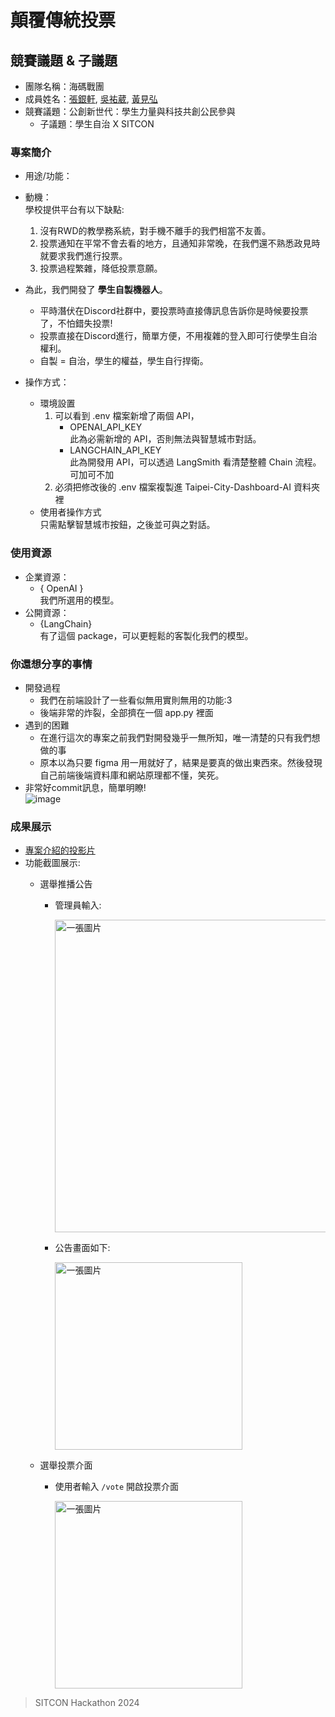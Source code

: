 # 顛覆傳統投票

## 競賽議題 & 子議題
- 團隊名稱：海碼戰團
- 成員姓名：[張銀軒](https://github.com/Argentum11), [吳𧙗葳](https://github.com/350016z), [黃見弘](https://github.com/wilsoncodehard)
- 競賽議題：公創新世代：學生力量與科技共創公民參與
    - 子議題：學生自治 X SITCON


### 專案簡介
- 用途/功能：

- 動機：<br>
  學校提供平台有以下缺點:
    1. 沒有RWD的教學務系統，對手機不離手的我們相當不友善。
    2. 投票通知在平常不會去看的地方，且通知非常晚，在我們還不熟悉政見時就要求我們進行投票。
    3. 投票過程繁雜，降低投票意願。<br>
 - 為此，我們開發了 **學生自製機器人**。
     - 平時潛伏在Discord社群中，要投票時直接傳訊息告訴你是時候要投票了，不怕錯失投票!
     - 投票直接在Discord進行，簡單方便，不用複雜的登入即可行使學生自治權利。
     - 自製 = 自治，學生的權益，學生自行捍衛。 

  

- 操作方式：
    - 環境設置
        1. 可以看到 .env 檔案新增了兩個 API，
            * OPENAI_API_KEY<br>
            此為必需新增的 API，否則無法與智慧城市對話。
            * LANGCHAIN_API_KEY<br>
            此為開發用 API，可以透過 LangSmith 看清楚整體 Chain 流程。可加可不加
        2. 必須把修改後的 .env 檔案複製進 Taipei-City-Dashboard-AI 資料夾裡
    - 使用者操作方式<br>
        只需點擊智慧城市按鈕，之後並可與之對話。

### 使用資源
- 企業資源：
    - { OpenAI }<br>
    我們所選用的模型。
- 公開資源：
    - {LangChain}<br>
    有了這個 package，可以更輕鬆的客製化我們的模型。

### 你還想分享的事情
- 開發過程
  - 我們在前端設計了一些看似無用實則無用的功能:3
  - 後端非常的炸裂，全部擠在一個 app.py 裡面
- 遇到的困難
  - 在進行這次的專案之前我們對開發幾乎一無所知，唯一清楚的只有我們想做的事
  - 原本以為只要 figma 用一用就好了，結果是要真的做出東西來。然後發現自己前端後端資料庫和網站原理都不懂，笑死。
- 非常好commit訊息，簡單明瞭!<br>
![image](https://hackmd.io/_uploads/SkfcTPvvA.png)

### 成果展示
- [專案介紹的投影片](SITCON_present.pdf)
- 功能截圖展示:
    - 選舉推播公告
        - 管理員輸入:

           <img src="https://github.com/Voting-Redefined/.github/assets/100845242/6e274288-4301-46b3-b42e-7f540711bf60" width="500"  alt="一張圖片">
           
        - 公告畫面如下:

           <img src="https://github.com/Voting-Redefined/.github/assets/100845242/9dc44346-98cc-465c-b7e7-7e333db67706" width="300" alt="一張圖片"> 
           
    - 選舉投票介面
        - 使用者輸入 `/vote` 開啟投票介面
          
          <img src="https://github.com/Voting-Redefined/.github/assets/100845242/882ab001-1488-4fe2-bed7-dac56fd9cc29" width="300" alt="一張圖片"> 


> SITCON Hackathon 2024

